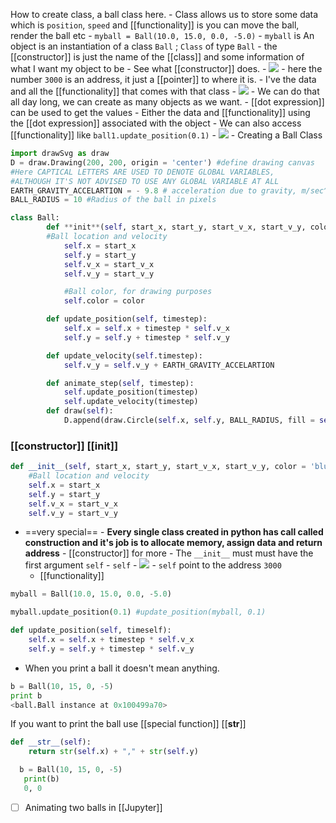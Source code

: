 How to create class, a ball class here.
    -  Class allows us to store some data which is `position`, `speed` and [[functionality]] is you can move the ball, render the ball etc
    - `myball = Ball(10.0, 15.0, 0.0, -5.0)`
    - `myball` is An object is an instantiation of a class `Ball`  ; `Class` of type `Ball`
    - the [[constructor]] is just the name of the [[class]] and some information of what I want my object to be
    - See what [[constructor]] does.
    - ![](https://firebasestorage.googleapis.com/v0/b/firescript-577a2.appspot.com/o/imgs%2Fapp%2Fsuperbeliever%2FUS0ebb3mHR.png?alt=media&token=a7391fb4-8ee9-4702-827d-d35ac60ba43a)
    - here the number `3000` is an address, it just a [[pointer]] to where it is.
    - I've the data and all the [[functionality]] that comes with that class
    - ![](https://firebasestorage.googleapis.com/v0/b/firescript-577a2.appspot.com/o/imgs%2Fapp%2Fsuperbeliever%2FkUY3HYTKNX.png?alt=media&token=a95d6e53-4559-40ef-a41f-54e51703c062)
    - We can do that all day long, we can create as many objects as we want.
    - [[dot expression]] can be used to get the values
      - Either the data and [[functionality]] using the [[dot expression]] associated with the object
      - We can also access [[functionality]] like `ball1.update_position(0.1)`
      - ![](https://firebasestorage.googleapis.com/v0/b/firescript-577a2.appspot.com/o/imgs%2Fapp%2Fsuperbeliever%2F_bKpZ-JYaG.png?alt=media&token=5ca2208a-e217-4200-891c-adbff2ead8a4)
	  - Creating a Ball Class

```python
import drawSvg as draw
D = draw.Drawing(200, 200, origin = 'center') #define drawing canvas
#Here CAPTICAL LETTERS ARE USED TO DENOTE GLOBAL VARIABLES,
#ALTHOUGH IT'S NOT ADVISED TO USE ANY GLOBAL VARIABLE AT ALL
EARTH_GRAVITY_ACCELARTION = - 9.8 #	acceleration due to gravity, m/sec^2
BALL_RADIUS = 10 #Radius of the ball in pixels

class Ball:
		def **init**(self, start_x, start_y, start_v_x, start_v_y, color = 'blue'):
		#Ball location and velocity
			self.x = start_x
			self.y = start_y
			self.v_x = start_v_x
			self.v_y = start_v_y

			#Ball color, for drawing purposes
			self.color = color

		def update_position(self, timestep):
			self.x = self.x + timestep * self.v_x
			self.y = self.y + timestep * self.v_y

		def update_velocity(self.timestep):
			self.v_y = self.v_y + EARTH_GRAVITY_ACCELARTION

		def animate_step(self, timestep):
			self.update_position(timestep)
			self.update_velocity(timestep)
		def draw(self):
			D.append(draw.Circle(self.x, self.y, BALL_RADIUS, fill = self.color))
```

### [[constructor]] [[__init__]]

```python
def __init__(self, start_x, start_y, start_v_x, start_v_y, color = 'blue'):
	#Ball location and velocity
	self.x = start_x
	self.y = start_y
	self.v_x = start_v_x
	self.v_y = start_v_y
```
	


- ==very special==
        - **Every single class created in python has call called construction and it's job is to allocate memory, assign data and return address**
        -  [[constructor]] for more
        - The `__init__` must must have the first argument `self`
        - `self`
            - ![](https://firebasestorage.googleapis.com/v0/b/firescript-577a2.appspot.com/o/imgs%2Fapp%2Fsuperbeliever%2FUS0ebb3mHR.png?alt=media&token=a7391fb4-8ee9-4702-827d-d35ac60ba43a)
            - `self` point to the address `3000`
    - [[functionality]]

```python
myball = Ball(10.0, 15.0, 0.0, -5.0)

myball.update_position(0.1) #update_position(myball, 0.1)

def update_position(self, timeself):
	self.x = self.x + timestep * self.v_x
	self.y = self.y + timestep * self.v_y
```

- When you print a ball it doesn't mean anything.

```python
b = Ball(10, 15, 0, -5)
print b
<ball.Ball instance at 0x100499a70>
```
If you want to print the ball use [[special function]]  [[__str__]]

```python
def __str__(self):
	return str(self.x) + "," + str(self.y)
```


 ```python
   b = Ball(10, 15, 0, -5)
    print(b)
    0, 0
```
 - [ ] Animating two balls in [[Jupyter]]
